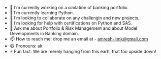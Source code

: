 - 🔭 I’m currently working on a simlation of banking portfolio.
- 🌱 I’m currently learning Python.
- 👯 I’m looking to collaborate on any challengin and new projects.
- 🤔 I’m looking for help with certifications on Python and SAS.
- 💬 Ask me about Portfolio & Risk Management and about Model Developments in Banking domain.
- 📫 How to reach me: drop me an email at - amresh-iimk@gmail.com
- 😄 Pronouns: ak
- ⚡ Fun fact: We are merely hanging from this earh, that too upside down!
